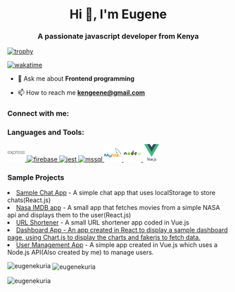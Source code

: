 <h1 align="center">Hi 👋, I'm Eugene</h1>
<h3 align="center">A passionate javascript developer from Kenya</h3>

<!-- <p align="left"> <img src="https://komarev.com/ghpvc/?username=eugenekuria&label=Profile%20views&color=0e75b6&style=flat" alt="eugenekuria" /> </p> -->

[![trophy](https://github-profile-trophy.vercel.app/?username=kengeene)](https://github.com/kengeene/github-profile-trophy)

[![wakatime](https://wakatime.com/badge/user/5ab081a4-6043-4bc2-a698-6c0dddd54c58.svg)](https://wakatime.com/@5ab081a4-6043-4bc2-a698-6c0dddd54c58)

- 💬 Ask me about **Frontend programming**

- 📫 How to reach me **kengeene@gmail.com**

<h3 align="left">Connect with me:</h3>
<p align="left">
</p>

<h3 align="left">Languages and Tools:</h3>
<p align="left"> <a href="https://expressjs.com" target="_blank" rel="noreferrer"> <img src="https://raw.githubusercontent.com/devicons/devicon/master/icons/express/express-original-wordmark.svg" alt="express" width="40" height="40"/> </a> <a href="https://firebase.google.com/" target="_blank" rel="noreferrer"> <img src="https://www.vectorlogo.zone/logos/firebase/firebase-icon.svg" alt="firebase" width="40" height="40"/> </a> <a href="https://jestjs.io" target="_blank" rel="noreferrer"> <img src="https://www.vectorlogo.zone/logos/jestjsio/jestjsio-icon.svg" alt="jest" width="40" height="40"/> </a> <a href="https://www.microsoft.com/en-us/sql-server" target="_blank" rel="noreferrer"> <img src="https://www.svgrepo.com/show/303229/microsoft-sql-server-logo.svg" alt="mssql" width="40" height="40"/> </a> <a href="https://www.mysql.com/" target="_blank" rel="noreferrer"> <img src="https://raw.githubusercontent.com/devicons/devicon/master/icons/mysql/mysql-original-wordmark.svg" alt="mysql" width="40" height="40"/> </a> <a href="https://nodejs.org" target="_blank" rel="noreferrer"> <img src="https://raw.githubusercontent.com/devicons/devicon/master/icons/nodejs/nodejs-original-wordmark.svg" alt="nodejs" width="40" height="40"/> </a> <a href="https://vuejs.org/" target="_blank" rel="noreferrer"> <img src="https://raw.githubusercontent.com/devicons/devicon/master/icons/vuejs/vuejs-original-wordmark.svg" alt="vuejs" width="40" height="40"/> </a> </p>

<h3>Sample Projects</h3
<ul>
  <li><a href="https://github.com/kengeene/chat_react_app/blob/dev/src/components/chat/index.js">Sample Chat App</a> - A simple chat app that uses localStorage to store chats(React.js)</li>
  <li><a href="https://github.com/kengeene/nasa-imdb_react_app">Nasa IMDB app</a> - A small app that fetches movies from a simple NASA api and displays them to the user(React.js)</li>
  <li><a href="https://github.com/kengeene/url-shortener_vue_app">URL Shortener</a> - A small URL shortener app coded in Vue.js</li>
  <li><a href="https://github.com/kengeene/melanin_react_app">Dashboard App - An app created in React to display a sample dashboard page, using Chart.js to display the charts and fakerjs to fetch data.</li>
  <li><a href="https://github.com/kengeene/user_management_vue_app">User Management App</a> - A simple app created in Vue.js which uses a Node.js API(Also created by me) to manage users.</li>
 </ul>

<p><img align="left" src="https://github-readme-stats.vercel.app/api/top-langs?username=eugenekuria&show_icons=true&locale=en&layout=compact" alt="eugenekuria" /></p>

<p>&nbsp;<img align="center" src="https://github-readme-stats.vercel.app/api?username=eugenekuria&show_icons=true&locale=en" alt="eugenekuria" /></p>

<p><img align="center" src="https://github-readme-streak-stats.herokuapp.com/?user=eugenekuria&" alt="eugenekuria" /></p>
